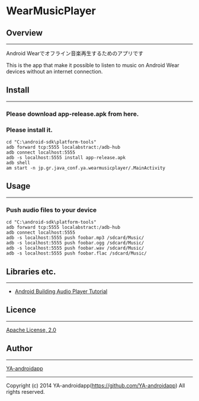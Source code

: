 WearMusicPlayer
====

## Overview
---

Android Wearでオフライン音楽再生するためのアプリです

This is the app that make it possible to listen to music on Android Wear devices without an internet connection.

## Install
---

### Please download app-release.apk from here.

### Please install it.

    cd "C:\android-sdk\platform-tools"
    adb forward tcp:5555 localabstract:/adb-hub
    adb connect localhost:5555
    adb -s localhost:5555 install app-release.apk
    adb shell
    am start -n jp.gr.java_conf.ya.wearmusicplayer/.MainActivity

## Usage
---

### Push audio files to your device

    cd "C:\android-sdk\platform-tools"
    adb forward tcp:5555 localabstract:/adb-hub
    adb connect localhost:5555
    adb -s localhost:5555 push foobar.mp3 /sdcard/Music/
    adb -s localhost:5555 push foobar.ogg /sdcard/Music/
    adb -s localhost:5555 push foobar.wav /sdcard/Music/
    adb -s localhost:5555 push foobar.flac /sdcard/Music/

## Libraries etc.
---

* [Android Building Audio Player Tutorial](http://www.androidhive.info/2012/03/android-building-audio-player-tutorial/)

## Licence
---

[Apache License, 2.0](http://www.apache.org/licenses/LICENSE-2.0)

## Author
---

[YA-androidapp](https://github.com/YA-androidapp)

---

Copyright (c) 2014 YA-androidapp(https://github.com/YA-androidapp) All rights reserved.
